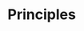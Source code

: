 <link rel="stylesheet" href="{{baseUrl}}/css/textbook.css">

<div class="website-content">

<div id="main">

# Principles

<include src="what/print.md" />
<include src="singleResponsibilityPrinciple/print.md" />
<include src="interfaceSegregationPrinciple/print.md" />
<include src="liskovSubstitutionPrinciple/print.md" />
<include src="dependencyInversionPrinciple/print.md" />
<include src="solidPrinciples/print.md" />
<include src="separationOfConcernsPrinciple/print.md" />
<include src="lawOfDemeter/print.md" />
<include src="brooksLaw/print.md" />
<include src="yagniPrinciple/print.md" />
<include src="dryPrinciple/print.md" />
<include src="review/print.md" />

</div>

</div>
